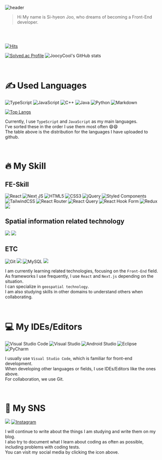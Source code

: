 ![header](https://capsule-render.vercel.app/api?type=waving&color=0:E8FFCE,100:ACFADF&height=300&section=header&text=JooicyCool's%20Github&desc=Welcome%20here%20😚😚&fontSize=70&animation=fadeIn&fontAlignY=40&descAlign=80)

> Hi My name is Si-hyeon Joo, who dreams of becoming a Front-End developer.

<br/>
<br/>

[![Hits](https://hits.seeyoufarm.com/api/count/incr/badge.svg?url=https%3A%2F%2Fgithub.com%2Fsean2337&count_bg=%230B666A&title_bg=%23071952&icon=iconify.svg&icon_color=%23E7E7E7&title=vistor&edge_flat=false)](https://hits.seeyoufarm.com)

[![Solved.ac Profile](http://mazassumnida.wtf/api/v2/generate_badge?boj=wntlgus01)](https://solved.ac/wntlgus01/)
![JoocyCool's GitHub stats](https://github-readme-stats.vercel.app/api?username=sean2337&&show_icons=true&theme=solarized-light&rank_icon=github)



<br/>


# ✍ Used Languages
![TypeScript](https://img.shields.io/badge/typescript-%23007ACC.svg?style=for-the-badge&logo=typescript&logoColor=white)
![JavaScript](https://img.shields.io/badge/javascript-%23323330.svg?style=for-the-badge&logo=javascript&logoColor=%23F7DF1E)
![C++](https://img.shields.io/badge/c++-%2300599C.svg?style=for-the-badge&logo=c%2B%2B&logoColor=white)
![Java](https://img.shields.io/badge/java-%23ED8B00.svg?style=for-the-badge&logo=openjdk&logoColor=white)
![Python](https://img.shields.io/badge/python-3670A0?style=for-the-badge&logo=python&logoColor=ffdd54)
![Markdown](https://img.shields.io/badge/markdown-%23000000.svg?style=for-the-badge&logo=markdown&logoColor=white)


[![Top Langs](https://github-readme-stats.vercel.app/api/top-langs/?username=sean2337&layout=donut)](https://github.com/anuraghazra/github-readme-stats)


Currently, I use `TypeScript` and `JavaScript` as my main languages.<br/>
I've sorted these in the order I use them most often 😄😄<br/>
The table above is the distribution for the languages ​​I have uploaded to github.

<br/>


# 🔥 My Skill

## FE-Skill
![React](https://img.shields.io/badge/react-%2320232a.svg?style=for-the-badge&logo=react&logoColor=%2361DAFB)
![Next JS](https://img.shields.io/badge/Next-black?style=for-the-badge&logo=next.js&logoColor=white)
![HTML5](https://img.shields.io/badge/html5-%23E34F26.svg?style=for-the-badge&logo=html5&logoColor=white)
![CSS3](https://img.shields.io/badge/CSS3-1572B6.svg?&style=for-the-badge&logo=CSS3&logoColor=white)
![jQuery](https://img.shields.io/badge/jquery-%230769AD.svg?style=for-the-badge&logo=jquery&logoColor=white)
![Styled Components](https://img.shields.io/badge/styled--components-DB7093?style=for-the-badge&logo=styled-components&logoColor=white)
![TailwindCSS](https://img.shields.io/badge/tailwindcss-%2338B2AC.svg?style=for-the-badge&logo=tailwind-css&logoColor=white)
![React Router](https://img.shields.io/badge/React_Router-CA4245?style=for-the-badge&logo=react-router&logoColor=white)
![React Query](https://img.shields.io/badge/-React%20Query-FF4154?style=for-the-badge&logo=react%20query&logoColor=white)
![React Hook Form](https://img.shields.io/badge/React%20Hook%20Form-%23EC5990.svg?style=for-the-badge&logo=reacthookform&logoColor=white)
![Redux](https://img.shields.io/badge/redux-%23593d88.svg?style=for-the-badge&logo=redux&logoColor=white)
<img src="https://img.shields.io/badge/recoil-3578E5?style=for-the-badge&logo=Recoil&logoColor=white">

## Spatial information related technology
<img src="https://img.shields.io/badge/qgis-589632?style=for-the-badge&logo=Qgis&logoColor=white"> <img src="https://img.shields.io/badge/arcgis-2C7AC3?style=for-the-badge&logo=ArcGIS&logoColor=white">


## ETC
![Git](https://img.shields.io/badge/Git-F05032.svg?&style=for-the-badge&logo=Git&logoColor=white)
 <img src="https://img.shields.io/badge/jira-0052CC?style=for-the-badge&logo=Jira&logoColor=white">
![MySQL](https://img.shields.io/badge/MySQL-4479A1.svg?&style=for-the-badge&logo=MySQL&logoColor=white)
<img src="https://img.shields.io/badge/mongodb-47A248?style=for-the-badge&logo=MongoDB&logoColor=white">


I am currently learning related technologies, focusing on the `Front-End` field.<br/>
As frameworks I use frequently, I use `React` and `Next.js` depending on the situation.<br/>
I can specialize in `geospatial technology`.<br/>
I am also studying skills in other domains to understand others when collaborating.

<br/>

# 💻 My IDEs/Editors
![Visual Studio Code](https://img.shields.io/badge/Visual%20Studio%20Code-0078d7.svg?style=for-the-badge&logo=visual-studio-code&logoColor=white)
![Visual Studio](https://img.shields.io/badge/Visual%20Studio-5C2D91.svg?style=for-the-badge&logo=visual-studio&logoColor=white)
![Android Studio](https://img.shields.io/badge/Android%20Studio-3DDC84.svg?style=for-the-badge&logo=android-studio&logoColor=white)
![Eclipse](https://img.shields.io/badge/Eclipse-FE7A16.svg?style=for-the-badge&logo=Eclipse&logoColor=white)
![PyCharm](https://img.shields.io/badge/pycharm-143?style=for-the-badge&logo=pycharm&logoColor=black&color=black&labelColor=green)


I usually use `Visual Studio Code`, which is familiar for front-end development. <br/>
When developing other languages ​​or fields, I use IDEs/Editors like the ones above.<br/>
For collaboration, we use Git.

<br/>

# 🤔 My SNS
 <a href="https://velog.io/@sean2337" target="Velog_sean2337"><img src="https://img.shields.io/badge/velog-20C997?style=for-the-badge&logo=Velog&logoColor=white"></a>
 [![Instagram](https://img.shields.io/badge/Instagram-%23E4405F.svg?style=for-the-badge&logo=Instagram&logoColor=white&link=https://instagram.com/joosi_cool?igshid=MmIzYWVlNDQ5Yg==)](https://instagram.com/joosi_cool?igshid=MmIzYWVlNDQ5Yg==)

I will continue to write about the things I am studying and write them on my blog.<br/>
I also try to document what I learn about coding as often as possible, including problems with coding tests.<br/>
You can visit my social media by clicking the icon above.
